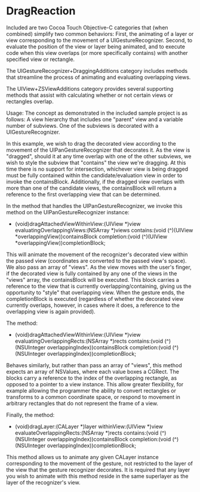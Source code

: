 DragReaction
============

Included are two Cocoa Touch Objective-C categories that (when combined) simplify two common behaviors: First, the animating of a layer or view corresponding to the movement of a UIGestureRecognizer. Second, to evaluate the position of the view or layer being animated, and to execute code when this view overlaps (or more specifically contains) with another specified view or rectangle.

The UIGestureRecognizer+DraggingAdditions category includes methods that streamline the process of animating and evaluating overlapping views.

The UIView+ZSViewAdditions category provides several supporting methods that assist with calculating whether or not certain views or rectangles overlap.

Usage:
The concept as demonstrated in the included sample project is as follows: A view hierarchy that includes one "parent" view and a variable number of subviews. One of the subviews is decorated with a UIGestureRecognizer. 

In this example, we wish to drag the decorated view according to the movement of the UIPanGestureRecognizer that decorates it. As the view is "dragged", should it at any time overlap with one of the other subviews, we wish to style the subview that "contains" the view we're dragging. At this time there is no support for intersection, whichever view is being dragged must be fully contained within the candidate/evaluation view in order to invoke the containsBlock. Additionally, if the dragged view overlaps with more than one of the candidate views, the containsBlock will return a reference to the first overlapping view that can be determined.

In the method that handles the UIPanGestureRecognizer, we invoke this method on the UIPanGestureRecognizer instance:

- (void)dragAttachedViewWithinView:(UIView *)view evaluatingOverlappingViews:(NSArray *)views contains:(void (^)(UIView *overlappingView))containsBlock completion:(void (^)(UIView *overlappingView))completionBlock;

This will animate the movement of the recognizer's decorated view within the passed view (coordinates are converted to the passed view's space). We also pass an array of "views". As the view moves with the user's finger, if the decorated view is fully contained by any one of the views in the "views" array, the containsBlock will be executed. This block carries a reference to the view that is currently overlapping/containing, giving us the opportunity to "style" that overlapping view. When the gesture ends, the completionBlock is executed (regardless of whether the decorated view currently overlaps, however, in cases where it does, a reference to the overlapping view is again provided).


The method:
- (void)dragAttachedViewWithinView:(UIView *)view evaluatingOverlappingRects:(NSArray *)rects contains:(void (^)(NSUInteger overlappingIndex))containsBlock completion:(void (^)(NSUInteger overlappingIndex))completionBlock;

Behaves similarly, but rather than pass an array of "views", this method expects an array of NSValues, where each value boxes a CGRect. The blocks carry a reference to the index of the overlapping rectangle, as opposed to a pointer to a view instance. This allow greater flexibility, for example allowing the programmer the ability to convert rectangles or transforms to a common coordinate space, or respond to movement in arbitrary rectangles that do not represent the frame of a view.

Finally, the method:
- (void)dragLayer:(CALayer *)layer withinView:(UIView *)view evaluateOverlappingRects:(NSArray *)rects contains:(void (^)(NSUInteger overlappingIndex))containsBlock completion:(void (^)(NSUInteger overlappingIndex))completionBlock;

This method allows us to animate any given CALayer instance corresponding to the movement of the gesture, not restricted to the layer of the view that the gesture recognizer decorates. It is required that any layer you wish to animate	with this method reside in the same superlayer as the layer of the recognizer's view.
